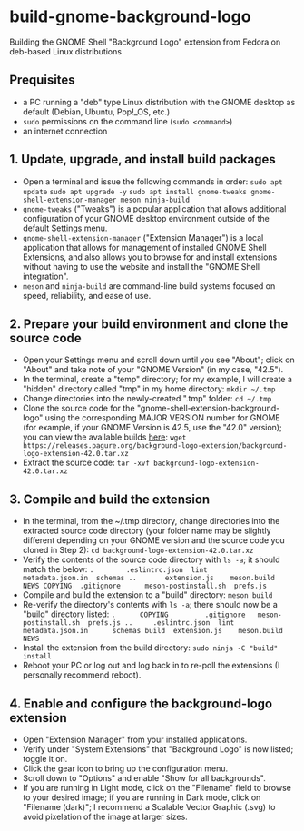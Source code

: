 # build-gnome-background-logo
Building the GNOME Shell "Background Logo" extension from Fedora on deb-based Linux distributions

## Prequisites
- a PC running a "deb" type Linux distribution with the GNOME desktop as default (Debian, Ubuntu, Pop!_OS, etc.)
- `sudo` permissions on the command line (`sudo <command>`)
- an internet connection

## 1. Update, upgrade, and install build packages
- Open a terminal and issue the following commands in order:
        `sudo apt update`
        `sudo apt upgrade -y`
        `sudo apt install gnome-tweaks gnome-shell-extension-manager meson ninja-build`
- `gnome-tweaks` ("Tweaks") is a popular application that allows additional configuration of your GNOME desktop environment outside of the default Settings menu.
- `gnome-shell-extension-manager` ("Extension Manager") is a local application that allows for management of installed GNOME Shell Extensions, and also allows you to browse for and install extensions without having to use the website and install the "GNOME Shell integration".
- `meson` and `ninja-build` are command-line build systems focused on speed, reliability, and ease of use.

## 2. Prepare your build environment and clone the source code
- Open your Settings menu and scroll down until you see "About"; click on "About" and take note of your "GNOME Version" (in my case, "42.5").
- In the terminal, create a "temp" directory; for my example, I will create a "hidden" directory called "tmp" in my home directory: `mkdir ~/.tmp`
- Change directories into the newly-created ".tmp" folder: `cd ~/.tmp`
- Clone the source code for the "gnome-shell-extension-background-logo" using the corresponding MAJOR VERSION number for GNOME (for example, if your GNOME Version is 42.5, use the "42.0" version); you can view the available builds [here](https://releases.pagure.org/background-logo-extension/): `wget https://releases.pagure.org/background-logo-extension/background-logo-extension-42.0.tar.xz`
- Extract the source code: `tar -xvf background-logo-extension-42.0.tar.xz`

## 3. Compile and build the extension
- In the terminal, from the ~/.tmp directory, change directories into the extracted source code directory (your folder name may be slightly different depending on your GNOME version and the source code you cloned in Step 2): `cd background-logo-extension-42.0.tar.xz`
- Verify the contents of the source code directory with `ls -a`; it should match the below:
        ```
        .        .eslintrc.json  lint                  metadata.json.in  schemas
        ..       extension.js    meson.build           NEWS
        COPYING  .gitignore      meson-postinstall.sh  prefs.js
        ```
- Compile and build the extension to a "build" directory: `meson build`
- Re-verify the directory's contents with `ls -a`; there should now be a "build" directory listed:
        ```
        .      COPYING         .gitignore   meson-postinstall.sh  prefs.js
        ..     .eslintrc.json  lint         metadata.json.in      schemas
        build  extension.js    meson.build  NEWS
        ```
- Install the extension from the build directory: `sudo ninja -C "build" install`
- Reboot your PC or log out and log back in to re-poll the extensions (I personally recommend reboot).

## 4. Enable and configure the background-logo extension
- Open "Extension Manager" from your installed applications.
- Verify under "System Extensions" that "Background Logo" is now listed; toggle it on.
- Click the gear icon to bring up the configuration menu.
- Scroll down to "Options" and enable "Show for all backgrounds".
- If you are running in Light mode, click on the "Filename" field to browse to your desired image; if you are running in Dark mode, click on "Filename (dark)"; I recommend a Scalable Vector Graphic (.svg) to avoid pixelation of the image at larger sizes.